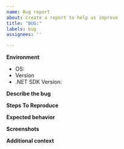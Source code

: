 ```yaml
---
name: Bug report
about: Create a report to help us improve
title: "BUG:"
labels: bug
assignees: ''

---
```



**Environment**
<!-- Please provide information about the environment you're encountering the issue on. -->
- OS:       <!-- [e.g. iOS] -->
- Version   <!-- [e.g. 22] -->
- .NET SDK Version:   <!-- [e.g. 2.1.300] -->


**Describe the bug**
<!-- A clear and concise description of what the bug is. -->



**Steps To Reproduce**
<!-- The best reproduction is a live repository that demonstrates the problem.  Steps are cool too ... -->



**Expected behavior**
<!-- A clear and concise description of what you expected to happen. -->



**Screenshots**
<!-- If applicable, add screenshots to help explain your problem. -->


**Additional context**
<!-- Add any other context about the problem here. -->
